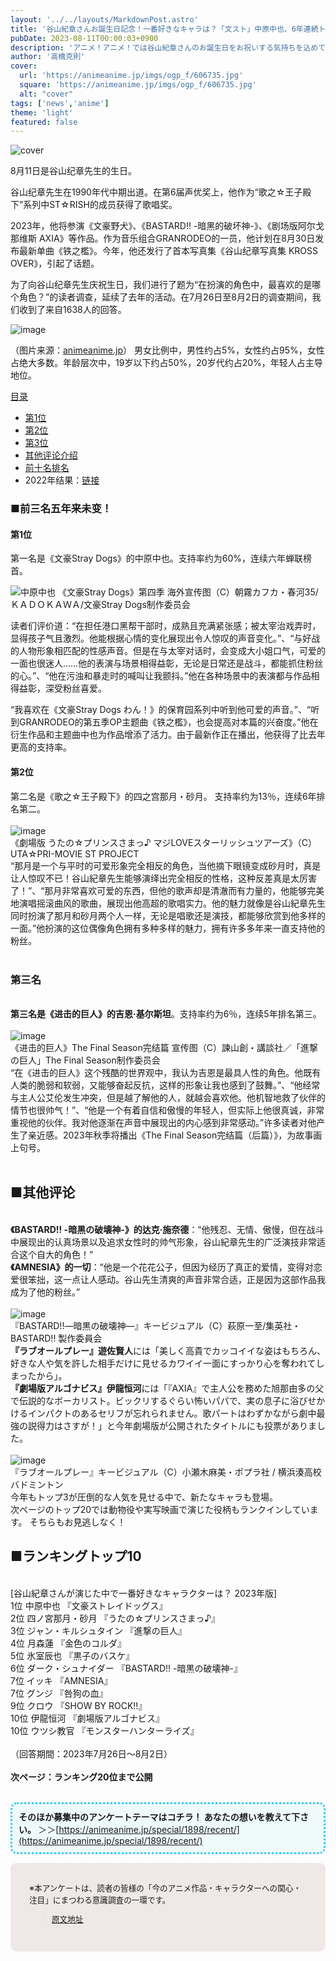```yaml
---
layout: '../../layouts/MarkdownPost.astro'
title: '谷山紀章さんお誕生日記念！一番好きなキャラは？「文スト」中原中也、6年連続トップに！ ＜23年版＞'
pubDate: 2023-08-11T00:00:03+0900
description: 'アニメ！アニメ！では谷山紀章さんのお誕生日をお祝いする気持ちを込めて「演じた中で一番好きなキャラクターは？」と題した読者アンケートを昨年に引き続き実施しました。結果を発表します。'
author: '高橋克則'
cover:
  url: 'https://animeanime.jp/imgs/ogp_f/606735.jpg'
  square: 'https://animeanime.jp/imgs/ogp_f/606735.jpg'
  alt: "cover"
tags: ['news','anime']
theme: 'light'
featured: false
---
```


![cover](https://animeanime.jp/imgs/ogp_f/606735.jpg)

8月11日是谷山纪章先生的生日。

谷山纪章先生在1990年代中期出道。在第6届声优奖上，他作为“歌之☆王子殿下”系列中ST☆RISH的成员获得了歌唱奖。

2023年，他将参演《文豪野犬》、《BASTARD!! -暗黑的破坏神-》、《剧场版阿尔戈那维斯 AXIA》等作品。作为音乐组合GRANRODEO的一员，他计划在8月30日发布最新单曲《铁之檻》。今年，他还发行了首本写真集《谷山纪章写真集 KROSS OVER》，引起了话题。

为了向谷山纪章先生庆祝生日，我们进行了题为“在扮演的角色中，最喜欢的是哪个角色？”的读者调查，延续了去年的活动。在7月26日至8月2日的调查期间，我们收到了来自1638人的回答。

![image](https://animeanime.jp/imgs/zoom/606733.jpg)

（图片来源：[animeanime.jp](https://animeanime.jp/imgs/zoom/606733.jpg)）
男女比例中，男性约占5%，女性约占95%，女性占绝大多数。年龄层次中，19岁以下约占50%，20岁代约占20%，年轻人占主导地位。

[目录](#title)
- [第1位](#list01)
- [第2位](#list02)
- [第3位](#list03)
- [其他评论介绍](#list04)
- [前十名排名](#list05)
- 2022年结果：[链接](https://animeanime.jp/article/2022/08/11/71339.html)

### ■前三名五年来未变！
#### 第1位
第一名是《文豪Stray Dogs》的中原中也。支持率约为60%，连续六年蝉联榜首。

![中原中也](https://animeanime.jp/imgs/zoom/606735.jpg)
《文豪Stray Dogs》第四季 海外宣传图（C）朝霧カフカ・春河35/ＫＡＤＯＫＡＷＡ/文豪Stray Dogs制作委员会

读者们评价道：“在担任港口黑帮干部时，成熟且充满紧张感；被太宰治戏弄时，显得孩子气且激烈。他能根据心情的变化展现出令人惊叹的声音变化。”、“与好战的人物形象相匹配的性感声音。但是在与太宰对话时，会变成大小姐口气，可爱的一面也很迷人……他的表演与场景相得益彰，无论是日常还是战斗，都能抓住粉丝的心。”、“他在污浊和暴走时的喊叫让我颤抖。”他在各种场景中的表演都与作品相得益彰，深受粉丝喜爱。

“我喜欢在《文豪Stray Dogs わん！》的保育园系列中听到他可爱的声音。”、“听到GRANRODEO的第五季OP主题曲《铁之檻》，也会提高对本篇的兴奋度。”他在衍生作品和主题曲中也为作品增添了活力。由于最新作正在播出，他获得了比去年更高的支持率。

#### 第2位
第二名是《歌之☆王子殿下》的四之宫那月・砂月。
支持率约为13％，连续6年排名第二。 <br><br>![image](https://animeanime.jp/imgs/zoom/606659.jpg)<br>《劇場版 うたの☆プリンスさまっ♪ マジLOVEスターリッシュツアーズ》（C）UTA☆PRI-MOVIE ST PROJECT<br>“那月是一个与平时的可爱形象完全相反的角色，当他摘下眼镜变成砂月时，真是让人惊叹不已！谷山紀章先生能够演绎出完全相反的性格，这种反差真是太厉害了！”、“那月非常喜欢可爱的东西，但他的歌声却是清澈而有力量的，他能够完美地演唱摇滚曲风的歌曲，展现出他高超的歌唱实力。他的魅力就像是谷山紀章先生同时扮演了那月和砂月两个人一样，无论是唱歌还是演技，都能够欣赏到他多样的一面。”他扮演的这位偶像角色拥有多种多样的魅力，拥有许多多年来一直支持他的粉丝。<br><br><h3 id="list03" class="subtitle">第三名</h3><br><span class="underline"><span style="font-weight:bold;">第三名是《进击的巨人》的吉恩·基尔斯坦</span></span>。支持率约为6％，连续5年排名第三。 <br><br>![image](https://animeanime.jp/imgs/zoom/606660.jpg)<br>《进击的巨人》The Final Season完结篇 宣传图（C）諫山創・講談社／「進撃の巨人」The Final Season制作委员会<br>“在《进击的巨人》这个残酷的世界观中，我认为吉恩是最具人性的角色。他既有人类的脆弱和软弱，又能够奋起反抗，这样的形象让我也感到了鼓舞。”、“他经常与主人公艾伦发生冲突，但是越了解他的人，就越会喜欢他。他机智地救了伙伴的情节也很帅气！”、“他是一个有着自信和傲慢的年轻人，但实际上他很真诚，非常重视他的伙伴。我对他逐渐在声音中展现出的内心感到非常感动。”许多读者对他产生了亲近感。2023年秋季将播出《The Final Season完结篇（后篇）》，为故事画上句号。<br><br><h2 id="list04" class="title02" style="border-color:#61caff">■其他评论</h2><br><span style="font-weight:bold;">《BASTARD!! -暗黒の破壊神-》的达克·施奈德</span>：“他残忍、无情、傲慢，但在战斗中展现出的认真场景以及追求女性时的帅气形象，谷山紀章先生的广泛演技非常适合这个自大的角色！”<br><span style="font-weight:bold;">《AMNESIA》的一切</span>：“他是一个花花公子，但因为经历了真正的爱情，变得对恋爱很笨拙，这一点让人感动。谷山先生清爽的声音非常合适，正是因为这部作品我成为了他的粉丝。”
<br><br>![image](https://animeanime.jp/imgs/zoom/606661.jpg)<br>『BASTARD!!―暗黒の破壊神―』キービジュアル（C）萩原一至/集英社・BASTARD!!   製作委員会<br><span style="font-weight:bold;">『ラブオールプレー』遊佐賢人</span>には「美しく高貴でカッコイイな姿はもちろん、好きな人や気を許した相手だけに見せるカワイイ一面にすっかり心を奪われてしまったから」。 <br><span style="font-weight:bold;">『劇場版アルゴナビス』伊龍恒河</span>には「『AXIA』で主人公を務めた旭那由多の父で伝説的なボーカリスト。ビックリするぐらい怖いパパで、実の息子に浴びせかけるインパクトのあるセリフが忘れられません。歌パートはわずかながら劇中最強の説得力はさすが！」と今年劇場版が公開されたタイトルにも投票がありました。 <br><br>![image](https://animeanime.jp/imgs/zoom/606663.jpg)<br>『ラブオールプレー』キービジュアル（C）小瀬木麻美・ポプラ社 / 横浜湊高校バドミントン</span><br>今年もトップ3が圧倒的な人気を見せる中で、新たなキャラも登場。 <br>次ページのトップ20では動物役や実写映画で演じた役柄もランクインしています。 そちらもお見逃しなく！ <br><h2 id="list05" class="title02" style="border-color:#61caff">■ランキングトップ10</h2><br>[谷山紀章さんが演じた中で一番好きなキャラクターは？ 2023年版]<br>1位 中原中也 『文豪ストレイドッグス』<br>2位 四ノ宮那月・砂月 『うたの☆プリンスさまっ♪』<br>3位 ジャン・キルシュタイン 『進撃の巨人』<br>4位 月森蓮 『金色のコルダ』<br>5位 氷室辰也 『黒子のバスケ』<br>6位 ダーク・シュナイダー 『BASTARD!! -暗黒の破壊神-』<br>7位 イッキ 『AMNESIA』<br>7位 グンジ 『咎狗の血』<br>9位 クロウ 『SHOW BY ROCK!!』<br>10位 伊龍恒河 『劇場版アルゴナビス』<br>10位 ウツシ教官 『モンスターハンターライズ』<br><br>（回答期間：2023年7月26日～8月2日）<br><br><span class="underline"><span style="font-weight:bold;">次ページ：ランキング20位まで公開</span></span><br><br><ul style="display:inline-block; background-color:#EFFBFB; padding:10px; border-radius: 10px; border: 3px dotted #2ECCFA;"><span style="font-weight:bold;">そのほか募集中のアンケートテーマはコチラ！ あなたの想いを教えて下さい。 </span>＞＞[https://animeanime.jp/special/1898/recent/](https://animeanime.jp/special/1898/recent/)</ul><br><div style="background-color:#eee9e6; border-radius:10px; padding:30px;"><span style="font-size:90%">※本アンケートは、読者の皆様の「今のアニメ作品・キャラクターへの関心・注目」にまつわる意識調査の一環です。

>[原文地址](https://animeanime.jp/article/2023/08/11/79220.html)  